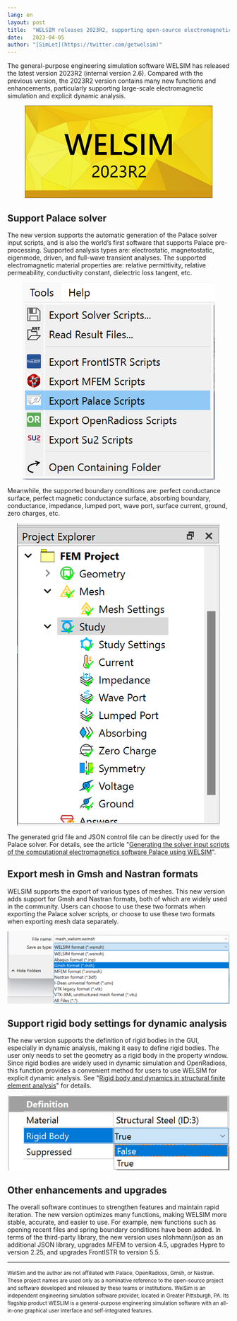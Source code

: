 ```yaml
---
lang: en
layout: post
title:  "WELSIM releases 2023R2, supporting open-source electromagnetic simulation solver"
date:   2023-04-05
author: "[SimLet](https://twitter.com/getwelsim)"
---
```



The general-purpose engineering simulation software WELSIM has released the latest version 2023R2 (internal version 2.6). Compared with the previous version, the 2023R2 version contains many new functions and enhancements, particularly supporting large-scale electromagnetic simulation and explicit dynamic analysis.
<p align="center">
  <img src="\assets\blog\20230405\welsim_splash.png" alt="welsim_splash_26" />
</p>

## Support Palace solver
The new version supports the automatic generation of the Palace solver input scripts, and is also the world’s first software that supports Palace pre-processing. Supported analysis types are: electrostatic, magnetostatic, eigenmode, driven, and full-wave transient analyses. The supported electromagnetic material properties are: relative permittivity, relative permeability, conductivity constant, dielectric loss tangent, etc.
<p align="center">
  <img src="\assets\blog\20230317\welsim_palace_export.png" alt="welsim_palace_export" />
</p>


Meanwhile, the supported boundary conditions are: perfect conductance surface, perfect magnetic conductance surface, absorbing boundary, conductance, impedance, lumped port, wave port, surface current, ground, zero charges, etc.
<p align="center">
  <img src="\assets\blog\20230317\welsim_em_bcs.png" alt="welsim_em_bcs" />
</p>


The generated grid file and JSON control file can be directly used for the Palace solver. For details, see the article "[Generating the solver input scripts of the computational electromagnetics software Palace using WELSIM](https://welsim.com/2023/03/17/generating-the-solver-input-scripts-of-the-computational-electromagnetics-software-palace-using-welsim.html)".

## Export mesh in Gmsh and Nastran formats
WELSIM supports the export of various types of meshes. This new version adds support for Gmsh and Nastran formats, both of which are widely used in the community. Users can choose to use these two formats when exporting the Palace solver scripts, or choose to use these two formats when exporting mesh data separately.
<p align="center">
  <img src="\assets\blog\20230405\welsim_mesh_export.png" alt="welsim_mesh_export" />
</p>


## Support rigid body settings for dynamic analysis
The new version supports the definition of rigid bodies in the GUI, especially in dynamic analysis, making it easy to define rigid bodies. The user only needs to set the geometry as a rigid body in the property window. Since rigid bodies are widely used in dynamic simulation and OpenRadioss, this function provides a convenient method for users to use WELSIM for explicit dynamic analysis. See "[Rigid body and dynamics in structural finite element analysis](https://welsim.com/2023/04/03/rigid-body-and-dynamics-in-structural-finite-element-analysis.html)" for details.
<p align="center">
  <img src="\assets\blog\20230403\welsim_define_rigid_body.png" alt="welsim_define_rigid_body" />
</p>


## Other enhancements and upgrades
The overall software continues to strengthen features and maintain rapid iteration. The new version optimizes many functions, making WELSIM more stable, accurate, and easier to use. For example, new functions such as opening recent files and spring boundary conditions have been added. In terms of the third-party library, the new version uses nlohmann/json as an additional JSON library, upgrades MFEM to version 4.5, upgrades Hypre to version 2.25, and upgrades FrontISTR to version 5.5.

---

<small>
WelSim and the author are not affiliated with Palace, OpenRadioss, Gmsh, or Nastran. These project names are used only as a nominative reference to the open-source project and software developed and released by these teams or institutions.
</small>
<small>
WelSim is an independent engineering simulation software provider, located in Greater Pittsburgh, PA. Its flagship product WESLIM is a general-purpose engineering simulation software with an all-in-one graphical user interface and self-integrated features.
</small>









